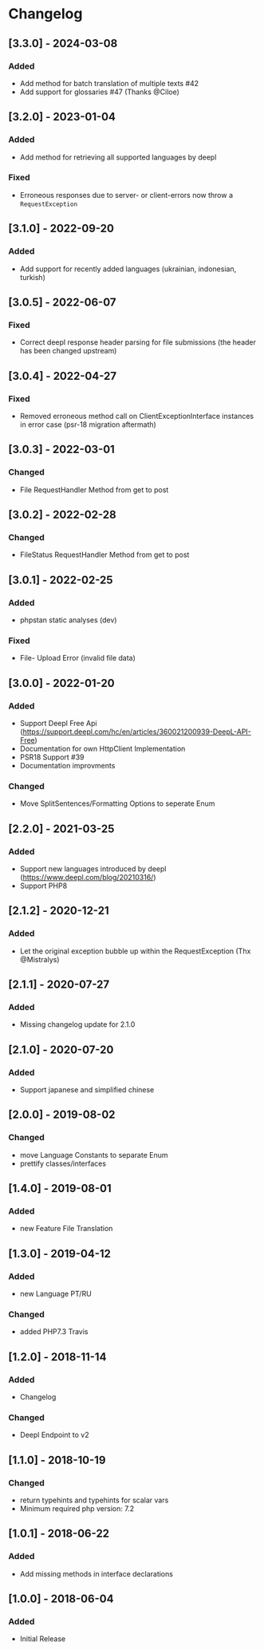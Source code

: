 # Changelog

## [3.3.0] - 2024-03-08
### Added
- Add method for batch translation of multiple texts #42
- Add support for glossaries #47 (Thanks @Ciloe)

## [3.2.0] - 2023-01-04
### Added
- Add method for retrieving all supported languages by deepl

### Fixed
- Erroneous responses due to server- or client-errors now throw a `RequestException`

## [3.1.0] - 2022-09-20
### Added
- Add support for recently added languages (ukrainian, indonesian, turkish)

## [3.0.5] - 2022-06-07
### Fixed
- Correct deepl response header parsing for file submissions (the header has  been changed upstream)

## [3.0.4] - 2022-04-27
### Fixed
- Removed erroneous method call on ClientExceptionInterface instances in error
  case (psr-18 migration aftermath)

## [3.0.3] - 2022-03-01
### Changed
- File RequestHandler Method from get to post

## [3.0.2] - 2022-02-28
### Changed
- FileStatus RequestHandler Method from get to post

## [3.0.1] - 2022-02-25
### Added
- phpstan static analyses (dev)
### Fixed
- File- Upload Error (invalid file data)

## [3.0.0] - 2022-01-20
### Added
- Support Deepl Free Api (https://support.deepl.com/hc/en/articles/360021200939-DeepL-API-Free)
- Documentation for own HttpClient Implementation
- PSR18 Support #39 
- Documentation improvments
### Changed
- Move SplitSentences/Formatting Options to seperate Enum

## [2.2.0] - 2021-03-25
### Added
- Support new languages introduced by deepl (https://www.deepl.com/blog/20210316/)
- Support PHP8

## [2.1.2] - 2020-12-21
### Added
- Let the original exception bubble up within the RequestException (Thx @Mistralys)

## [2.1.1] - 2020-07-27
### Added
- Missing changelog update for 2.1.0

## [2.1.0] - 2020-07-20
### Added
- Support japanese and simplified chinese

## [2.0.0] - 2019-08-02
### Changed
- move Language Constants to separate Enum
- prettify classes/interfaces

## [1.4.0] - 2019-08-01
### Added
- new Feature File Translation

## [1.3.0] - 2019-04-12
### Added
- new Language PT/RU

### Changed
- added PHP7.3 Travis

## [1.2.0] - 2018-11-14
### Added
- Changelog

### Changed
- Deepl Endpoint to v2

## [1.1.0] - 2018-10-19
### Changed
- return typehints and typehints for scalar vars
- Minimum required php version: 7.2

## [1.0.1] - 2018-06-22
### Added
- Add missing methods in interface declarations

## [1.0.0] - 2018-06-04
### Added
- Initial Release
